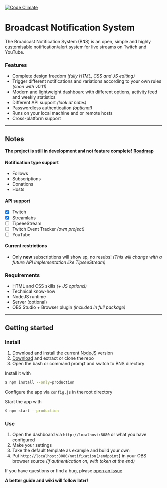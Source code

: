 [![Code Climate](https://codeclimate.com/github/Morphy2k/broadcast-notification-system.png)](https://codeclimate.com/github/Morphy2k/broadcast-notification-system)

# Broadcast Notification System
The Broadcast Notification System (BNS) is an open, simple and highly customisable notification/alert system for live streams on Twitch and YouTube.

### Features
-   Complete design freedom *(fully HTML, CSS and JS editing)*
-   Trigger different notifications and variations according to your own rules *(soon with v0.11)*
-   Modern and lightweight dashboard with different options, activity feed and weekly statistics
-   Different API support *(look at notes)*
-   Passwordless authentication *(optional)*
-   Runs on your local machine and on remote hosts
-   Cross-platform support

---

## Notes

**The project is still in development and not feature complete!**
**[Roadmap](https://github.com/Morphy2k/broadcast-notification-system/projects)**

#### Notification type support
-   Follows
-   Subscriptions
-   Donations
-   Hosts

#### API support
-   [x] Twitch
-   [x] Streamlabs
-   [ ] TipeeeStream
-   [ ] Twitch Event Tracker *(own project)*
-   [ ] YouTube

#### Current restrictions
-   Only **new** subscriptions will show up, no resubs! *(This will change with a future API implementation like TipeeeStream)*

### Requirements
-   HTML and CSS skills *(+ JS optional)*
-   Technical know-how
-   NodeJS runtime
-   Server (optional)
-   OBS Studio + Browser plugin *(included in full package)*

---

## Getting started

### Install

1.  Download and install the current [NodeJS](https://nodejs.org) version
2.  [Download](https://github.com/Morphy2k/broadcast-notification-system/releases/latest) and extract or clone the repo
3.  Open the bash or command prompt and switch to BNS directory

Install it with
```bash
$ npm install --only=production
```
Configure the app via `config.js` in the root directory

Start the app with
```bash
$ npm start --production
```

### Use

1.  Open the dashboard via `http://localhost:8080` or what you have configured
2.  Make your settings
3.  Take the default template as example and build your own
4.  Put `http://localhost:8080/notification[/endpoint]` in your OBS browser source *(if authentication on, with token at the end)*

If you have questions or find a bug, please [open an issue](https://github.com/Morphy2k/broadcast-notification-system/issues/new)

**A better guide and wiki will follow later!**
